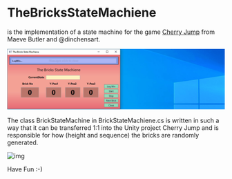 # TheBricksStateMachiene
is the implementation of a state machine for the game [Cherry Jump](http://cherryjump.de) from Maeve Butler and @dinchensart.

![img](https://github.com/uhwgmxorg/TheBricksStateMachiene/blob/master/Doc/77_1.gif)

The class BrickStateMachine in BrickStateMachiene.cs is written in such a way that it can be transferred 1:1 into the Unity project Cherry Jump and is responsible for how (height and sequence) the bricks are randomly generated.

![img](https://github.com/uhwgmxorg/TheBricksStateMachiene/blob/master/Doc/cherry_run_02.gif)

Have Fun :-)

